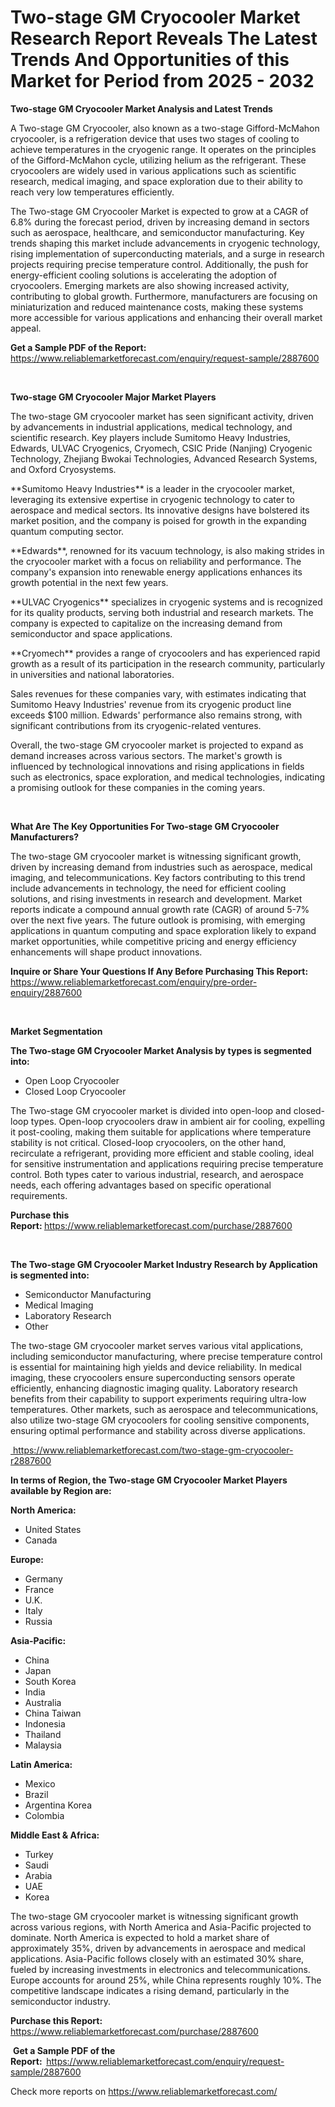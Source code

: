 <p><h1>Two-stage GM Cryocooler Market Research Report Reveals The Latest Trends And Opportunities of this Market for Period from 2025 - 2032</h1></p><p><strong>Two-stage GM Cryocooler Market Analysis and Latest Trends</strong></p>
<p><p>A Two-stage GM Cryocooler, also known as a two-stage Gifford-McMahon cryocooler, is a refrigeration device that uses two stages of cooling to achieve temperatures in the cryogenic range. It operates on the principles of the Gifford-McMahon cycle, utilizing helium as the refrigerant. These cryocoolers are widely used in various applications such as scientific research, medical imaging, and space exploration due to their ability to reach very low temperatures efficiently.</p><p>The Two-stage GM Cryocooler Market is expected to grow at a CAGR of 6.8% during the forecast period, driven by increasing demand in sectors such as aerospace, healthcare, and semiconductor manufacturing. Key trends shaping this market include advancements in cryogenic technology, rising implementation of superconducting materials, and a surge in research projects requiring precise temperature control. Additionally, the push for energy-efficient cooling solutions is accelerating the adoption of cryocoolers. Emerging markets are also showing increased activity, contributing to global growth. Furthermore, manufacturers are focusing on miniaturization and reduced maintenance costs, making these systems more accessible for various applications and enhancing their overall market appeal.</p></p>
<p><strong>Get a Sample PDF of the Report:&nbsp;</strong> <a href="https://www.reliablemarketforecast.com/enquiry/request-sample/2887600?utm_campaign=3386&utm_medium=2&utm_source=Github&utm_content=ia&utm_term=14032025&utm_id=two-stage-gm-cryocooler">https://www.reliablemarketforecast.com/enquiry/request-sample/2887600</a></p>
<p>&nbsp;</p>
<p><strong>Two-stage GM Cryocooler Major Market Players</strong></p>
<p><p>The two-stage GM cryocooler market has seen significant activity, driven by advancements in industrial applications, medical technology, and scientific research. Key players include Sumitomo Heavy Industries, Edwards, ULVAC Cryogenics, Cryomech, CSIC Pride (Nanjing) Cryogenic Technology, Zhejiang Bwokai Technologies, Advanced Research Systems, and Oxford Cryosystems.</p><p>**Sumitomo Heavy Industries** is a leader in the cryocooler market, leveraging its extensive expertise in cryogenic technology to cater to aerospace and medical sectors. Its innovative designs have bolstered its market position, and the company is poised for growth in the expanding quantum computing sector.</p><p>**Edwards**, renowned for its vacuum technology, is also making strides in the cryocooler market with a focus on reliability and performance. The company's expansion into renewable energy applications enhances its growth potential in the next few years.</p><p>**ULVAC Cryogenics** specializes in cryogenic systems and is recognized for its quality products, serving both industrial and research markets. The company is expected to capitalize on the increasing demand from semiconductor and space applications.</p><p>**Cryomech** provides a range of cryocoolers and has experienced rapid growth as a result of its participation in the research community, particularly in universities and national laboratories. </p><p>Sales revenues for these companies vary, with estimates indicating that Sumitomo Heavy Industries' revenue from its cryogenic product line exceeds $100 million. Edwards' performance also remains strong, with significant contributions from its cryogenic-related ventures.</p><p>Overall, the two-stage GM cryocooler market is projected to expand as demand increases across various sectors. The market's growth is influenced by technological innovations and rising applications in fields such as electronics, space exploration, and medical technologies, indicating a promising outlook for these companies in the coming years.</p></p>
<p>&nbsp;</p>
<p><strong>What Are The Key Opportunities For Two-stage GM Cryocooler Manufacturers?</strong></p>
<p><p>The two-stage GM cryocooler market is witnessing significant growth, driven by increasing demand from industries such as aerospace, medical imaging, and telecommunications. Key factors contributing to this trend include advancements in technology, the need for efficient cooling solutions, and rising investments in research and development. Market reports indicate a compound annual growth rate (CAGR) of around 5-7% over the next five years. The future outlook is promising, with emerging applications in quantum computing and space exploration likely to expand market opportunities, while competitive pricing and energy efficiency enhancements will shape product innovations.</p></p>
<p><strong>Inquire or Share Your Questions If Any Before Purchasing This Report:</strong> <a href="https://www.reliablemarketforecast.com/enquiry/pre-order-enquiry/2887600?utm_campaign=3386&utm_medium=2&utm_source=Github&utm_content=ia&utm_term=14032025&utm_id=two-stage-gm-cryocooler">https://www.reliablemarketforecast.com/enquiry/pre-order-enquiry/2887600</a></p>
<p>&nbsp;</p>
<p><strong>Market Segmentation</strong></p>
<p><strong>The Two-stage GM Cryocooler Market Analysis by types is segmented into:</strong></p>
<p><ul><li>Open Loop Cryocooler</li><li>Closed Loop Cryocooler</li></ul></p>
<p><p>The Two-stage GM cryocooler market is divided into open-loop and closed-loop types. Open-loop cryocoolers draw in ambient air for cooling, expelling it post-cooling, making them suitable for applications where temperature stability is not critical. Closed-loop cryocoolers, on the other hand, recirculate a refrigerant, providing more efficient and stable cooling, ideal for sensitive instrumentation and applications requiring precise temperature control. Both types cater to various industrial, research, and aerospace needs, each offering advantages based on specific operational requirements.</p></p>
<p><strong>Purchase this Report:&nbsp;</strong><a href="https://www.reliablemarketforecast.com/purchase/2887600?utm_campaign=3386&utm_medium=2&utm_source=Github&utm_content=ia&utm_term=14032025&utm_id=two-stage-gm-cryocooler">https://www.reliablemarketforecast.com/purchase/2887600</a></p>
<p>&nbsp;</p>
<p><strong>The Two-stage GM Cryocooler Market Industry Research by Application is segmented into:</strong></p>
<p><ul><li>Semiconductor Manufacturing</li><li>Medical Imaging</li><li>Laboratory Research</li><li>Other</li></ul></p>
<p><p>The two-stage GM cryocooler market serves various vital applications, including semiconductor manufacturing, where precise temperature control is essential for maintaining high yields and device reliability. In medical imaging, these cryocoolers ensure superconducting sensors operate efficiently, enhancing diagnostic imaging quality. Laboratory research benefits from their capability to support experiments requiring ultra-low temperatures. Other markets, such as aerospace and telecommunications, also utilize two-stage GM cryocoolers for cooling sensitive components, ensuring optimal performance and stability across diverse applications.</p></p>
<p><a href="https://www.reliablemarketforecast.com/two-stage-gm-cryocooler-r2887600?utm_campaign=3386&utm_medium=2&utm_source=Github&utm_content=ia&utm_term=14032025&utm_id=two-stage-gm-cryocooler">&nbsp;https://www.reliablemarketforecast.com/two-stage-gm-cryocooler-r2887600</a></p>
<p><strong>In terms of Region, the Two-stage GM Cryocooler Market Players available by Region are:</strong></p>
<p>
    <p> <strong> North America: </strong>
        <ul>
            <li>United States</li>
            <li>Canada</li>
        </ul>
        </p> 
    <p> <strong> Europe: </strong>
        <ul>
            <li>Germany</li>
            <li>France</li>
            <li>U.K.</li>
            <li>Italy</li>
            <li>Russia</li>
        </ul>
        </p> 
    <p> <strong> Asia-Pacific: </strong>
        <ul>
            <li>China</li>
            <li>Japan</li>
            <li>South Korea</li>
            <li>India</li>
            <li>Australia</li>
            <li>China Taiwan</li>
            <li>Indonesia</li>
            <li>Thailand</li>
            <li>Malaysia</li>
        </ul>
        </p> 
    <p> <strong> Latin America: </strong>
        <ul>
            <li>Mexico</li>
            <li>Brazil</li>
            <li>Argentina Korea</li>
            <li>Colombia</li>
        </ul>
        </p> 
    <p> <strong> Middle East & Africa: </strong>
        <ul>
            <li>Turkey</li>
            <li>Saudi</li>
            <li>Arabia</li>
            <li>UAE</li>
            <li>Korea</li>
        </ul>
    </p>
    </p>
<p><p>The two-stage GM cryocooler market is witnessing significant growth across various regions, with North America and Asia-Pacific projected to dominate. North America is expected to hold a market share of approximately 35%, driven by advancements in aerospace and medical applications. Asia-Pacific follows closely with an estimated 30% share, fueled by increasing investments in electronics and telecommunications. Europe accounts for around 25%, while China represents roughly 10%. The competitive landscape indicates a rising demand, particularly in the semiconductor industry.</p></p>
<p><strong>Purchase this Report: </strong><a href="https://www.reliablemarketforecast.com/purchase/2887600?utm_campaign=3386&utm_medium=2&utm_source=Github&utm_content=ia&utm_term=14032025&utm_id=two-stage-gm-cryocooler">https://www.reliablemarketforecast.com/purchase/2887600</a></p>
<p>&nbsp;<strong>Get a Sample PDF of the Report:&nbsp;&nbsp;</strong><a href="https://www.reliablemarketforecast.com/enquiry/request-sample/2887600?utm_campaign=3386&utm_medium=2&utm_source=Github&utm_content=ia&utm_term=14032025&utm_id=two-stage-gm-cryocooler">https://www.reliablemarketforecast.com/enquiry/request-sample/2887600</a></p>
<p><strong></strong></p>
<p>Check more reports on <a href="https://www.reliablemarketforecast.com/?utm_campaign=3386&utm_medium=2&utm_source=Github&utm_content=ia&utm_term=14032025&utm_id=two-stage-gm-cryocooler">https://www.reliablemarketforecast.com/</a></p>